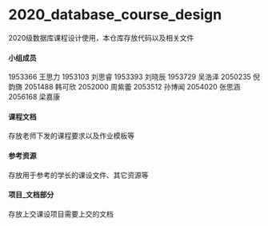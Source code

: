 # 2020_database_course_design
2020级数据库课程设计使用，本仓库存放代码以及相关文件

#### 小组成员
1953366	王思力
1953103	刘思睿
1953393	刘晓辰
1953729	吴浩泽
2050235	倪韵旖
2051488	韩可欣
2052000	周紫蕾
2053512	孙博闻
2054020	张思涵
2056168	梁嘉康

#### 课程文档
存放老师下发的课程要求以及作业模板等

#### 参考资源
存放用于参考的学长的课设文件、其它资源等

#### 项目_文档部分
存放上交课设项目需要上交的文档
